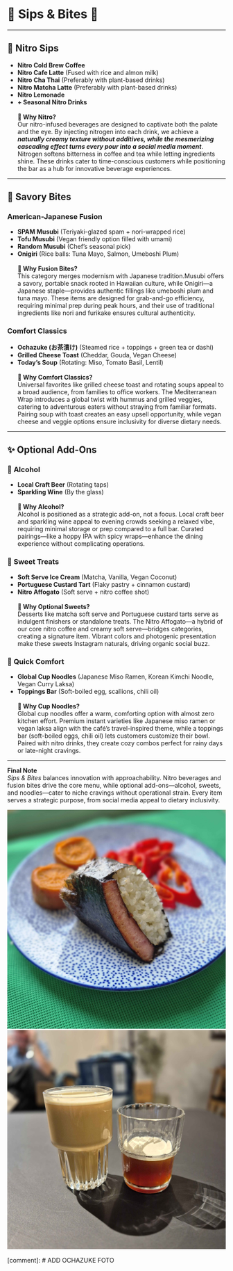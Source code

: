 # 🧋 Sips & Bites 🍙  

---

## 🥤 **Nitro Sips**  
- **Nitro Cold Brew Coffee**
- **Nitro Cafe Latte**  (Fused with rice and almon milk)  
- **Nitro Cha Thai**  (Preferably with plant-based drinks)
- **Nitro Matcha Latte**  (Preferably with plant-based drinks)
- **Nitro Lemonade**  
- **+ Seasonal Nitro Drinks**  
\
   **🤔 Why Nitro?**  
   Our nitro-infused beverages are designed to captivate both the palate and the eye. By injecting nitrogen into each drink, we achieve a ***naturally creamy texture without additives, while the mesmerizing cascading effect turns every pour into a social media moment***. Nitrogen softens bitterness in coffee and tea while letting ingredients shine. These drinks cater to time-conscious customers while positioning the bar as a hub for innovative beverage experiences.  

---

## 🍣 **Savory Bites**  

### **American-Japanese Fusion**  
- **SPAM Musubi** (Teriyaki-glazed spam + nori-wrapped rice)
- **Tofu Musubi** (Vegan friendly option filled with umami)
- **Random Musubi** (Chef’s seasonal pick)  
- **Onigiri** (Rice balls: Tuna Mayo, Salmon, Umeboshi Plum)  
\
   **🤔 Why Fusion Bites?**  
   This category merges modernism with Japanese tradition.Musubi offers a savory, portable snack rooted in Hawaiian culture, while Onigiri—a Japanese staple—provides authentic fillings like umeboshi plum and tuna mayo. These items are designed for grab-and-go efficiency, requiring minimal prep during peak hours, and their use of traditional ingredients like nori and furikake ensures cultural authenticity.  

### **Comfort Classics**  
- **Ochazuke (お茶漬け)** (Steamed rice + toppings + green tea or dashi) 
- **Grilled Cheese Toast** (Cheddar, Gouda, Vegan Cheese)  
- **Today’s Soup** (Rotating: Miso, Tomato Basil, Lentil)  
\
   **🤔 Why Comfort Classics?**  
   Universal favorites like grilled cheese toast and rotating soups appeal to a broad audience, from families to office workers. The Mediterranean Wrap introduces a global twist with hummus and grilled veggies, catering to adventurous eaters without straying from familiar formats. Pairing soup with toast creates an easy upsell opportunity, while vegan cheese and veggie options ensure inclusivity for diverse dietary needs.  

---

## ✨ **Optional Add-Ons**  

### 🥂 **Alcohol**  
- **Local Craft Beer** (Rotating taps)  
- **Sparkling Wine** (By the glass)  
\
   **🤔 Why Alcohol?**  
   Alcohol is positioned as a strategic add-on, not a focus. Local craft beer and sparkling wine appeal to evening crowds seeking a relaxed vibe, requiring minimal storage or prep compared to a full bar. Curated pairings—like a hoppy IPA with spicy wraps—enhance the dining experience without complicating operations.  

### 🍦 **Sweet Treats**  
- **Soft Serve Ice Cream** (Matcha, Vanilla, Vegan Coconut)  
- **Portuguese Custard Tart** (Flaky pastry + cinnamon custard)  
- **Nitro Affogato** (Soft serve + nitro coffee shot)  
\
   **🤔 Why Optional Sweets?**  
   Desserts like matcha soft serve and Portuguese custard tarts serve as indulgent finishers or standalone treats. The Nitro Affogato—a hybrid of our core nitro coffee and creamy soft serve—bridges categories, creating a signature item. Vibrant colors and photogenic presentation make these sweets Instagram naturals, driving organic social buzz.  

### 🍜 **Quick Comfort**  
- **Global Cup Noodles** (Japanese Miso Ramen, Korean Kimchi Noodle, Vegan Curry Laksa)  
- **Toppings Bar** (Soft-boiled egg, scallions, chili oil)  
\
   **🤔 Why Cup Noodles?**  
   Global cup noodles offer a warm, comforting option with almost zero kitchen effort. Premium instant varieties like Japanese miso ramen or vegan laksa align with the café’s travel-inspired theme, while a toppings bar (soft-boiled eggs, chili oil) lets customers customize their bowl. Paired with nitro drinks, they create cozy combos perfect for rainy days or late-night cravings.  

---

**Final Note**  
*Sips & Bites* balances innovation with approachability. Nitro beverages and fusion bites drive the core menu, while optional add-ons—alcohol, sweets, and noodles—cater to niche cravings without operational strain. Every item serves a strategic purpose, from social media appeal to dietary inclusivity.  

![foto00](asset/20250225_100057.jpg)
![foto01](asset/20250225_132729.jpg)

[comment]: # ADD OCHAZUKE FOTO
